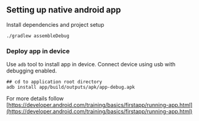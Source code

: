 ## Setting up native android app

Install dependencies and project setup

```shell
./gradlew assembleDebug
```

### Deploy app in device

Use `adb` tool to install app in device. Connect device using usb with debugging enabled.

```shell
## cd to application root directory
adb install app/build/outputs/apk/app-debug.apk
```

For more details follow [https://developer.android.com/training/basics/firstapp/running-app.html](https://developer.android.com/training/basics/firstapp/running-app.html)
